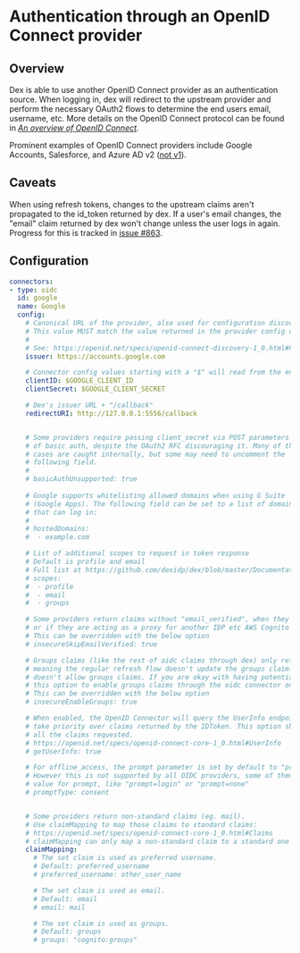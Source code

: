 # Authentication through an OpenID Connect provider

## Overview

Dex is able to use another OpenID Connect provider as an authentication source. When logging in, dex will redirect to the upstream provider and perform the necessary OAuth2 flows to determine the end users email, username, etc. More details on the OpenID Connect protocol can be found in [_An overview of OpenID Connect_](../openid-connect.md).

Prominent examples of OpenID Connect providers include Google Accounts, Salesforce, and Azure AD v2 ([not v1][azure-ad-v1]).

## Caveats

When using refresh tokens, changes to the upstream claims aren't propagated to the id_token returned by dex. If a user's email changes, the "email" claim returned by dex won't change unless the user logs in again. Progress for this is tracked in [issue #863][issue-863].

## Configuration

```yaml
connectors:
- type: oidc
  id: google
  name: Google
  config:
    # Canonical URL of the provider, also used for configuration discovery.
    # This value MUST match the value returned in the provider config discovery.
    #
    # See: https://openid.net/specs/openid-connect-discovery-1_0.html#ProviderConfig
    issuer: https://accounts.google.com

    # Connector config values starting with a "$" will read from the environment.
    clientID: $GOOGLE_CLIENT_ID
    clientSecret: $GOOGLE_CLIENT_SECRET

    # Dex's issuer URL + "/callback"
    redirectURI: http://127.0.0.1:5556/callback


    # Some providers require passing client_secret via POST parameters instead
    # of basic auth, despite the OAuth2 RFC discouraging it. Many of these
    # cases are caught internally, but some may need to uncomment the
    # following field.
    #
    # basicAuthUnsupported: true
    
    # Google supports whitelisting allowed domains when using G Suite
    # (Google Apps). The following field can be set to a list of domains
    # that can log in:
    #
    # hostedDomains:
    #  - example.com

    # List of additional scopes to request in token response
    # Default is profile and email
    # Full list at https://github.com/dexidp/dex/blob/master/Documentation/custom-scopes-claims-clients.md
    # scopes:
    #  - profile
    #  - email
    #  - groups

    # Some providers return claims without "email_verified", when they had no usage of emails verification in enrollment process
    # or if they are acting as a proxy for another IDP etc AWS Cognito with an upstream SAML IDP
    # This can be overridden with the below option
    # insecureSkipEmailVerified: true 

    # Groups claims (like the rest of oidc claims through dex) only refresh when the id token is refreshed
    # meaning the regular refresh flow doesn't update the groups claim. As such by default the oidc connector
    # doesn't allow groups claims. If you are okay with having potentially stale group claims you can use
    # this option to enable groups claims through the oidc connector on a per-connector basis.
    # This can be overridden with the below option
    # insecureEnableGroups: true

    # When enabled, the OpenID Connector will query the UserInfo endpoint for additional claims. UserInfo claims
    # take priority over claims returned by the IDToken. This option should be used when the IDToken doesn't contain
    # all the claims requested.
    # https://openid.net/specs/openid-connect-core-1_0.html#UserInfo
    # getUserInfo: true

    # For offline_access, the prompt parameter is set by default to "prompt=consent". 
    # However this is not supported by all OIDC providers, some of them support different
    # value for prompt, like "prompt=login" or "prompt=none"
    # promptType: consent


    # Some providers return non-standard claims (eg. mail).
    # Use claimMapping to map those claims to standard claims:
    # https://openid.net/specs/openid-connect-core-1_0.html#Claims
    # claimMapping can only map a non-standard claim to a standard one if it's not returned in the id_token.
    claimMapping:
      # The set claim is used as preferred username.
      # Default: preferred_username
      # preferred_username: other_user_name

      # The set claim is used as email.
      # Default: email
      # email: mail

      # The set claim is used as groups.
      # Default: groups
      # groups: "cognito:groups"
```

[oidc-doc]: openid-connect.md
[issue-863]: https://github.com/dexidp/dex/issues/863
[azure-ad-v1]: https://github.com/coreos/go-oidc/issues/133
